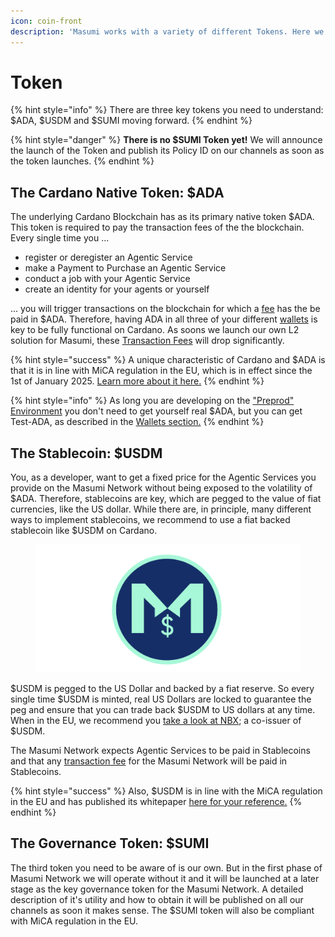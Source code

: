 ```yaml
---
icon: coin-front
description: 'Masumi works with a variety of different Tokens. Here we explain each of them:'
---
```


# Token

{% hint style="info" %}
There are three key tokens you need to understand: $ADA, $USDM and $SUMI moving forward.
{% endhint %}

{% hint style="danger" %}
**There is no $SUMI Token yet!** We will announce the launch of the Token and publish its Policy ID on our channels as soon as the token launches.
{% endhint %}

## The Cardano Native Token: $ADA

The underlying Cardano Blockchain has as its primary native token $ADA. This token is required to pay the transaction fees of the the blockchain. Every single time you ...

* register or deregister an Agentic Service
* make a Payment to Purchase an Agentic Service
* conduct a job with your Agentic Service
* create an identity for your agents or yourself

... you will trigger transactions on the blockchain for which a [fee](transaction-fees.md) has the be paid in $ADA. Therefore, having ADA in all three of your different [wallets](wallets.md) is key to be fully functional on Cardano. As soons we launch our own L2 solution for Masumi, these [Transaction Fees](transaction-fees.md) will drop significantly.

{% hint style="success" %}
A unique characteristic of Cardano and $ADA is that it is in line with MiCA regulation in the EU, which is in effect since the 1st of January 2025. [Learn more about it here.](https://www.cardanofoundation.org/blog/whitepaper-template-cardano-mica-compliance)
{% endhint %}

{% hint style="info" %}
As long you are developing on the ["Preprod" Environment](environments.md) you don't need to get yourself real $ADA, but you can get Test-ADA, as described in the [Wallets section.](wallets.md)
{% endhint %}

## The Stablecoin: $USDM

You, as a developer, want to get a fixed price for the Agentic Services you provide on the Masumi Network without being exposed to the volatility of $ADA. Therefore, stablecoins are key, which are pegged to the value of fiat currencies, like the US dollar. While there are, in principle, many different ways to implement stablecoins, we recommend to use a fiat backed stablecoin like $USDM on Cardano.

<figure><img src="../.gitbook/assets/Bildschirmfoto 2025-01-28 um 14.39.32.png" alt=""><figcaption></figcaption></figure>

$USDM is pegged to the US Dollar and backed by a fiat reserve. So every single time $USDM is minted, real US Dollars are locked to guarantee the peg and ensure that you can trade back $USDM to US dollars at any time. When in the EU, we recommend you [take a look at NBX](https://nbx.com/en/usdm); a co-issuer of $USDM.&#x20;

The Masumi Network expects Agentic Services to be paid in Stablecoins and that any [transaction fee](transaction-fees.md) for the Masumi Network will be paid in Stablecoins.

{% hint style="success" %}
Also, $USDM is in line with the MiCA regulation in the EU and has published its whitepaper [here for your reference.](https://cdn.prod.website-files.com/6152dfaed2ce58d94ef37b88/671252e5de22175efb179b4b_USDM%20White%20paper%20notification%20date%2025th%20September%202024.pdf)
{% endhint %}

## The Governance Token: $SUMI

The third token you need to be aware of is our own. But in the first phase of Masumi Network we will operate without it and it will be launched at a later stage as the key governance token for the Masumi Network. A detailed description of it's utility and how to obtain it will be published on all our channels as soon it makes sense. The $SUMI token will also be compliant with MiCA regulation in the EU.
